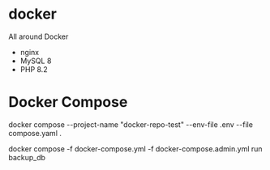 # docker
All around Docker 

- nginx
- MySQL 8
- PHP 8.2



# Docker Compose

docker compose --project-name "docker-repo-test" --env-file .env --file compose.yaml .

docker compose -f docker-compose.yml -f docker-compose.admin.yml run backup_db

